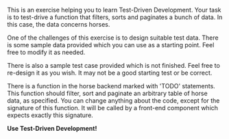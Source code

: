 
This is an exercise helping you to learn Test-Driven Development. Your task is to test-drive a function that filters, sorts and paginates a bunch of data. In this case, the data concerns horses.

One of the challenges of this exercise is to design suitable test data. There is some sample data provided which you can use as a starting point. Feel free to modify it as needed.

There is also a sample test case provided which is not finished. Feel free to re-design it as you wish. It may not be a good starting test or be correct.

There is a function in the horse backend marked with 'TODO' statements. This function should filter, sort and paginate an arbitrary table of horse data, as specified. You can change anything about the code, except for the signature of this function. It will be called by a front-end component which expects exactly this signature.


**Use Test-Driven Development!**